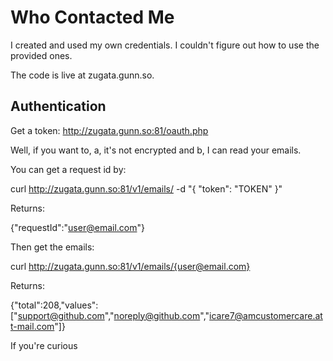 Who Contacted Me
================

I created and used my own credentials. I couldn't figure out how to use the 
provided ones.

The code is live at zugata.gunn.so.

Authentication
--------------

Get a token: http://zugata.gunn.so:81/oauth.php

Well, if you want to, a, it's not encrypted and b, I can read your emails.

You can get a request id by:

curl http://zugata.gunn.so:81/v1/emails/ -d "{ \"token\": \"TOKEN\" }" 

Returns:

{"requestId":"user@email.com"}

Then get the emails:

curl http://zugata.gunn.so:81/v1/emails/{user@email.com}

Returns:

{"total":208,"values": 
    ["support@github.com","noreply@github.com","icare7@amcustomercare.att-mail.com"]}

If you're curious     
